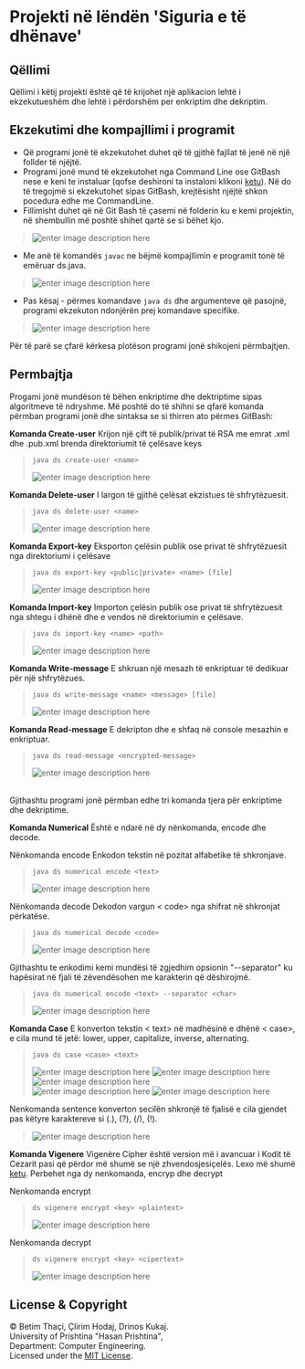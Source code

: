 
# **Projekti në lëndën 'Siguria e të dhënave'**



## Qëllimi
Qëllimi i këtij projekti është që të krijohet një aplikacion lehtë i ekzekutueshëm dhe lehtë i përdorshëm per enkriptim dhe dekriptim.

## Ekzekutimi dhe kompajllimi i programit

 - Që programi jonë  të  ekzekutohet duhet që të gjithë fajllat të jenë në një follder të njëjtë.
 - Programi jonë mund të ekzekutohet nga Command Line ose GitBash nese e keni te instaluar (qofse deshironi ta instaloni klikoni [ketu](https://git-scm.com/downloads)). Në do të tregojmë si ekzekutohet sipas GitBash, krejtësisht njëjtë shkon pocedura edhe me CommandLine.
 - Fillimisht duhet që në Git Bash të çasemi në folderin ku e kemi projektin, në shembullin më poshtë shihet qartë se si bëhet kjo.

> ![enter image description
> here](https://images2.imagebam.com/b0/06/0b/ae483b1342573259.png)

 - Me anë të komandës `javac` ne bëjmë kompajllimin e programit tonë të emëruar ds.java. 

> ![enter image description
> here](https://images2.imagebam.com/07/46/89/2181cd1342573261.png)

 - Pas kësaj - përmes komandave `java ds` dhe argumenteve që pasojnë, programi ekzekuton ndonjërën prej komandave specifike. 

> ![enter image description
> here](https://images2.imagebam.com/63/dc/96/6cf8941342573262.png)

Për të parë se çfarë kërkesa plotëson programi jonë shikojeni përmbajtjen.

## Permbajtja
Progami jonë mundëson të bëhen enkriptime dhe dektriptime sipas algoritmeve të ndryshme.
Më poshtë do të shihni se qfarë komanda përmban programi jonë dhe sintaksa se si thirren ato përmes GitBash:<br>

**Komanda Create-user**
Krijon një çift të publik/privat të RSA me emrat <name>.xml dhe <name>.pub.xml brenda direktoriumit të çelësave keys

>     java ds create-user <name>
> ![enter image description
> here](https://images2.imagebam.com/6d/57/a5/41334f1342573265.png)

**Komanda Delete-user**
I largon të gjithë çelësat ekzistues të shfrytëzuesit. 

>     java ds delete-user <name> 
> ![enter image description
> here](https://images2.imagebam.com/60/ea/a3/7b91081342573268.png)

**Komanda Export-key**
Eksporton çelësin publik ose privat të shfrytëzuesit nga direktoriumi i çelësave

>     java ds export-key <public|private> <name> [file] 
> ![enter image description
> here](https://images2.imagebam.com/d5/ca/f2/c251eb1342573271.png)

**Komanda Import-key**
Importon çelësin publik ose privat të shfrytëzuesit nga shtegu i dhënë dhe e vendos në direktoriumin e çelësave. 

>     java ds import-key <name> <path>
> ![enter image description
> here](https://images2.imagebam.com/bc/13/ff/b5fe141342573274.png)

**Komanda Write-message**
E shkruan një mesazh të enkriptuar të dedikuar për një shfrytëzues. 

>     java ds write-message <name> <message> [file]
> ![enter image description
> here](https://images2.imagebam.com/7e/f7/f1/c04b011342573278.png)

**Komanda Read-message**
E dekripton dhe e shfaq në console mesazhin e enkriptuar. 

>     java ds read-message <encrypted-message>
> ![enter image description
> here](https://images2.imagebam.com/0c/88/d7/5760e81342573280.png)

<br>
Gjithashtu programi jonë përmban edhe tri komanda tjera për enkriptime dhe dekriptime. 

<br>

**Komanda Numerical**
 Është e ndarë në dy nënkomanda, encode dhe decode.

Nënkomanda encode
Enkodon tekstin <text> në pozitat alfabetike të shkronjave.

>     java ds numerical encode <text>
>      
> ![enter image description
> here](https://images2.imagebam.com/49/78/b1/6b52d11338202361.jpg)

Nënkomanda decode 
Dekodon vargun < code> nga shifrat në shkronjat përkatëse.

>     java ds numerical decode <code>
>     
> ![enter image description
> here](https://images2.imagebam.com/07/09/7a/386c761338202356.jpg)

Gjithashtu te enkodimi kemi mundësi të zgjedhim opsionin "--separator" ku hapësirat në fjali të zëvendësohen me karakterin që dëshirojmë.
>     java ds numerical encode <text> --separator <char>
> ![enter image description
> here](https://images2.imagebam.com/7b/d9/3b/c22dd31338202372.jpg)

 
**Komanda Case**
E konverton tekstin < text> në madhësinë e dhënë < case>, e cila mund të jetë: lower, upper, capitalize, inverse, alternating.
>     java ds case <case> <text>
> ![enter image description
> here](https://images2.imagebam.com/2e/c9/a6/0b9c001338202369.jpg)
> ![enter image description
> here](https://images2.imagebam.com/8b/14/56/5042261338202374.jpg)
> ![enter image description
> here](https://images2.imagebam.com/ba/6c/67/6da21e1338202348.jpg)                    
> ![enter image description
> here](https://images2.imagebam.com/78/12/e1/4de12f1338202366.jpg)
> ![enter image description
> here](https://images2.imagebam.com/d7/2d/05/3e3dc91338202344.jpg)

Nenkomanda sentence konverton secilën shkronjë të fjalisë e cila gjendet pas këtyre karaktereve si (.), (?), (/), (!).                     

> ![enter image description
> here](https://images2.imagebam.com/d0/e9/a9/b6793b1338203463.jpg)

**Komanda Vigenere**
Vigenère Cipher është version më i avancuar i Kodit të Cezarit pasi që përdor më shumë se një zhvendosjesiçelës. Lexo më shumë [ketu](https://www.braingle.com/brainteasers/codes/vigenere.php).
Perbehet nga dy nenkomanda, encryp dhe decrypt
 
Nenkomanda encrypt 

>     ds vigenere encrypt <key> <plaintext> 
> ![enter image description
> here](https://images2.imagebam.com/64/6b/e8/a732071338202363.jpg)

Nenkomanda decrypt
>     ds vigenere encrypt <key> <cipertext> 
> ![enter image description
> here](https://images2.imagebam.com/be/de/18/1de4641338202359.jpg)

## License & Copyright
© Betim Thaçi, Çlirim Hodaj, Drinos Kukaj.  <br> University of Prishtina "Hasan Prishtina",  <br> Department: Computer Engineering.    <br>
Licensed under the [MIT License](LICENSE). 


